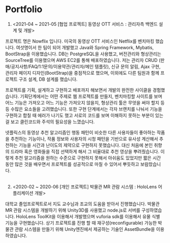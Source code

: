 # Portfolio

1. <2021-04 ~ 2021-05 [협업 프로젝트] 동영상 OTT 서비스 : 관리자측 백엔드 설계 및 개발>

프로젝트 명은 Nowflix 입니다. 미국의 동영상 OTT 서비스인 Netflix를 벤치마킹 했습니다. 여섯명이서 한 팀이 되어 개발했고 Java와 Spring Framework, Mybatis, BootStrap을 이용했습니다. DB는 PostgreSQL을 사용했고, 버전관리와 형상관리는 SourceTree를 이용했으며 AWS EC2를 통해 배포하였습니다. 저는 관리자 CRUD (판매/공지사항/FAQ/1:1문의/이용약관/관리자/메인 템플릿), 신규 문의 알림, Ajax 구현, 관리자 페이지 디자인(BootStrap)을 중점적으로 했으며, 이외에도 다른 팀원과 함께 프로젝트 구조 설계, DB 설계를 했습니다. 

프로젝트를 기획, 설계하고 구현하고 배포까지 해보면서 개발의 완전한 사이클을 경험했습니다. 기획단계에서는 어떤 주제로 웹 프로젝트를 만들지, 벤치마킹할 사이트를 보며 어느 기능은 가져오고 어느 기능은 가져오지 않을지, 형상관리 툴은 무엇을 써야 할지 등등 수많은 요소들을 고려했습니다. 또한 구현 단계에서는 각자 브랜치를 나눠서 기능을 구현하고 합칠 때 에러가 나기도 했고 서로의 코드를 보며 이해하지 못하는 부분이 있는 걸 보고 클린코드와 주석의 필요성을 느꼈습니다. 

넷플릭스의 동영상 추천 알고리즘인 행동 패턴이 비슷한 다른 사용자들이 좋아하는 작품을 추천하는 기능이나, 작품 정보와 사용자의 시청 패턴을 기반으로 유사성 계산해서 추천하는 기능을 시간과 난이도의 제약으로 구현하지 못했습니다. 대신 처음에 본인 취향의 드라마 혹은 영화들을 직접 선택하게 해서 그 비율대로 추천 영상을 뿌려줬습니다. 이렇게 추천 알고리즘을 원하는 수준으로 구현하지 못해서 아쉬움도 있었지만 짧은 시간 동안 많은 것을 배우면서 프로젝트를 성공적으로 마칠 수 있어서 뿌듯하고 보람찼습니다. <br/></br>

2. <2020-02 ~ 2020-06 [개인 프로젝트] 박물관 MR 관람 시스템 : HoloLens 어플리케이션 개발>


대학교 졸업프로젝트로서 지도 교수님과 조교의 도움을 받아서 진행했습니다. 박물관 MR 관람 시스템을 개발하기 위해 Unity3D를 사용했고 node.js로 서버를 구성하였습니다. HoloLens ToolKit을 이용해서 개발했으며 vuforia sdk를 이용해서 유물 식별 기능을 구현했습니다. 상기 프로젝트를 진행 할 때 재구성(reconfigurable) 가능한 박물관 관람 시스템을 만들기 위해 Unity엔진에서 제공하는 기술인 AssetBundle을 이용하였습니다.
